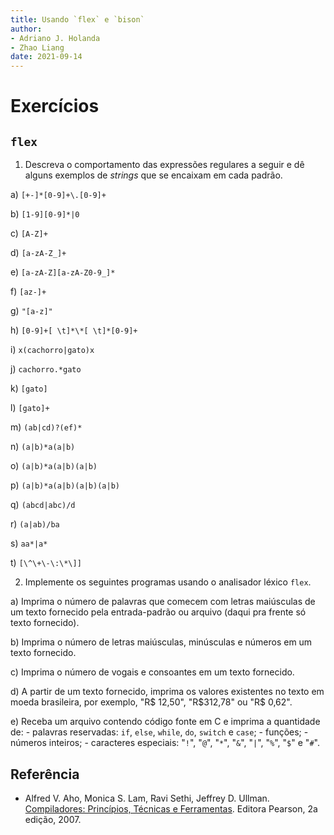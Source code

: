 ```yaml
---
title: Usando `flex` e `bison`
author: 
- Adriano J. Holanda
- Zhao Liang
date: 2021-09-14
---
```


# Exercícios

## `flex`

1. Descreva o comportamento das expressões regulares a 
seguir e dê alguns exemplos de *strings* que se encaixam em 
cada padrão.

a) `[+-]*[0-9]+\.[0-9]+`

b) `[1-9][0-9]*|0`

c) `[A-Z]+`

d) `[a-zA-Z_]+`

e) `[a-zA-Z][a-zA-Z0-9_]*`

f) `[az-]+`

g) `"[a-z]"`

h) `[0-9]+[ \t]*\*[ \t]*[0-9]+`

i) `x(cachorro|gato)x`

j) `cachorro.*gato`

k) `[gato]`

l) `[gato]+`

m) `(ab|cd)?(ef)*`

n) `(a|b)*a(a|b)`

o) `(a|b)*a(a|b)(a|b)`

p) `(a|b)*a(a|b)(a|b)(a|b)`

q) `(abcd|abc)/d`

r) `(a|ab)/ba`

s) `aa*|a*`

t) `[\^\+\-\:\*\]]`

2) Implemente os seguintes programas usando o analisador léxico `flex`.

a) Imprima o número de palavras que comecem com letras maiúsculas de um 
texto fornecido pela entrada-padrão ou arquivo (daqui pra frente só texto fornecido).

b) Imprima o número de letras maiúsculas, minúsculas e números em um texto fornecido.

c) Imprima o número de vogais e consoantes em um texto fornecido.

d) A partir de um texto fornecido, imprima os valores existentes no texto 
em moeda brasileira, por exemplo, "R$ 12,50", "R$312,78" ou "R$ 0,62".

e) Receba um arquivo contendo código fonte em C e imprima a quantidade de:
    - palavras reservadas: `if`, `else`, `while`, `do`, `switch` e `case`;
    - funções;
    - números inteiros;
    - caracteres especiais: "`!`", "`@`", "`*`", "`&`", "`|`", "`%`", "`$`" e "`#`".

## Referência

- Alfred V. Aho, Monica S. Lam, Ravi Sethi, Jeffrey D. Ullman. [Compiladores: Princípios, Técnicas e Ferramentas](https://www.amazon.com.br/Compiladores-princ%C3%ADpios-ferramentas-Alfred-Aho/dp/8588639246). Editora Pearson, 2a edição, 2007.

